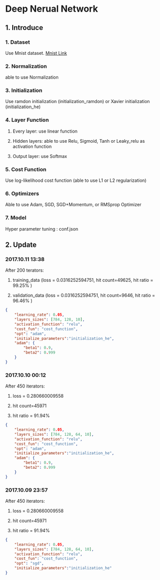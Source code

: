 # Deep Nerual Network #

## 1. Introduce ##


### 1. Dataset ###

Use Mnist dataset. [Mnist Link](https://github.com/mnielsen/neural-networks-and-deep-learning/blob/master/data/mnist.pkl.gz)


### 2. Normalization ###

able to use Normalization


### 3. Initialization ###

Use ramdon initialization (initialization_ramdon) or Xavier initialization (initialization_he)


### 4. Layer Function ###

1. Every layer: use linear function

2. Hidden layers: able to use Relu, Sigmoid, Tanh or Leaky_relu as activation function

3. Output layer: use Softmax


### 5. Cost Function ###

Use log-likelihood cost function (able to use L1 or L2 regularization)


### 6. Optimizers ###

Able to use Adam, SGD, SGD+Momentum, or RMSprop Optimizer

### 7. Model ###

Hyper parameter tuning : conf.json


## 2. Update ##


### 2017.10.11 13:38 ###
After 200 terators:

1. training_data (loss = 0.0316252594751, hit count=49625, hit ratio = 99.25% )

2. validation_data  (loss = 0.0316252594751, hit count=9646, hit ratio = 96.46% )

~~~ json
{
    "learning_rate": 0.05,
    "layers_sizes": [784, 128, 10],
    "activation_function": "relu",
    "cost_fun": "cost_function",
    "opt": "adam",
    "initialize_parameters":"initialization_he",
    "adam": {
        "beta1": 0.9,
        "beta2": 0.999
    }
}
~~~


### 2017.10.10 00:12 ###

After 450 iterators:

1. loss = 0.280660009558

2. hit count=45971

3. hit ratio = 91.94%

~~~ json
{
    "learning_rate": 0.05,
    "layers_sizes": [784, 128, 64, 10],
    "activation_function": "relu",
    "cost_fun": "cost_function",
    "opt": "adam",
    "initialize_parameters":"initialization_he",
    "adam": {
        "beta1": 0.9,
        "beta2": 0.999
    }
}
~~~

### 2017.10.09 23:57 ###

After 450 iterators:

1. loss = 0.280660009558

2. hit count=45971

3. hit ratio = 91.94%

~~~ json
{
    "learning_rate": 0.05,
    "layers_sizes": [784, 128, 64, 10],
    "activation_function": "relu",
    "cost_fun": "cost_function",
    "opt": "sgd",
    "initialize_parameters":"initialization_he"
}
~~~

